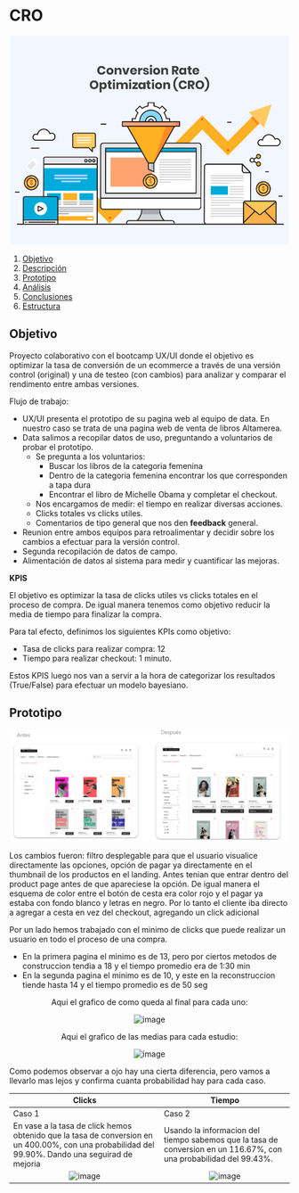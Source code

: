 # CRO

<p align="center">
  <img src="https://github.com/Anton-Utray/CRO/blob/main/IMG/Portada-CRO.jpg" alt="Portada" width="500">
</p>


1. [Objetivo](#objetivo)
2. [Descripción](#descripcion-del-proyecto)
3. [Prototipo](#prototipo)
3. [Análisis](#analisis)
4. [Conclusiones](#conclusion)
5. [Estructura](#estructura)


## Objetivo

Proyecto colaborativo con el bootcamp UX/UI donde el objetivo es optimizar la tasa de conversión de un ecommerce a través de una versión control (original) y una de testeo (con cambios) para analizar y comparar el rendimento entre ambas versiones. 

Flujo de trabajo:

 - UX/UI presenta el prototipo de su pagina web al equipo de data. En nuestro caso se trata de una pagina web de venta de libros Altamerea. 
 - Data salimos a recopilar datos de uso, preguntando a voluntarios de probar el prototipo. 
    - Se pregunta a los voluntarios: 
        - Buscar los libros de la categoria femenina
        - Dentro de la categoria femenina encontrar los que corresponden a tapa dura
        - Encontrar el libro de Michelle Obama y completar el checkout. 
    - Nos encargamos de medir: el tiempo en realizar diversas acciones.
    - Clicks totales vs clicks utiles.
    - Comentarios de tipo general que nos den **feedback** general.
- Reunion entre ambos equipos para retroalimentar y decidir sobre los cambios a efectuar para la versión control. 
- Segunda recopilación de datos de campo. 
- Alimentación de datos al sistema para medir y cuantificar las mejoras. 

**KPIS** 

El objetivo es optimizar la tasa de clicks utiles vs clicks totales en el proceso de compra. De igual manera tenemos como objetivo reducir la media de tiempo para finalizar la compra. 

Para tal efecto, definimos los siguientes KPIs como objetivo:

 - Tasa de clicks para realizar compra: 12
 - Tiempo para realizar checkout: 1 minuto. 

 Estos KPIS luego nos van a servir a la hora de categorizar los resultados (True/False) para efectuar un modelo bayesiano. 

## Prototipo

<p align="center">
  <img src="https://github.com/Anton-Utray/CRO/blob/main/IMG/cambios%20web.png" alt="Cambios" width="500">
</p>


Los cambios fueron: filtro desplegable para que el usuario visualice directamente las opciones, opción de pagar ya directamente en el thumbnail de los productos en el landing. Antes tenian que entrar dentro del product page antes de que apareciese la opción. De igual manera el esquema de color entre el botón de cesta era color rojo y el pagar ya estaba con fondo blanco y letras en negro. Por lo tanto el cliente iba directo a agregar a cesta en vez del checkout, agregando un click adicional 
  
Por un lado hemos trabajado con el minimo de clicks que puede realizar un usuario en todo el proceso de una compra.

- En la primera pagina el minimo es de 13, pero por ciertos metodos de construccion tendia a 18 y el tiempo promedio era de 1:30 min
- En la segunda pagina el minimo es de 10, y este en la reconstruccion tiende hasta 14 y el tiempo promedio es de 50 seg 

</div>
<div align="center">
  Aqui el grafico de como queda al final para cada uno:
  
  ![image](https://github.com/joeSL-ms/proye/assets/127346073/590e48b6-dd3b-41df-91ee-e3502f26c00b)
  
  Aqui el grafico de las medias para cada estudio:
  
  ![image](https://github.com/joeSL-ms/proye/assets/127346073/cded53a4-8422-4531-aa3e-045fce8bffe9)
</div>
<div>
  Como podemos observar a ojo hay una cierta diferencia, pero vamos a llevarlo mas lejos y confirma cuanta probabilidad hay para cada caso.

| Clicks | Tiempo |
| --------- | --------- |
| Caso 1 | Caso 2 |
|  En vase a la tasa de click hemos obtenido que la tasa de conversion en un 400.00%, con una probabilidad del 99.90%. Dando una seguirad de mejoria   | Usando la informacion del tiempo sabemos que la tasa de conversion en un 116.67%, con una probabilidad del 99.43%.   |
| <div align="center" colspan="2"> ![image](https://github.com/joeSL-ms/proye/assets/127346073/af1933f5-c203-4873-a0b0-5c83badce8a2)</div> | <div align="center"> ![image](https://github.com/joeSL-ms/proye/assets/127346073/284b07c1-bbac-47ee-854a-09749ab21411)</div> |
  </div>
